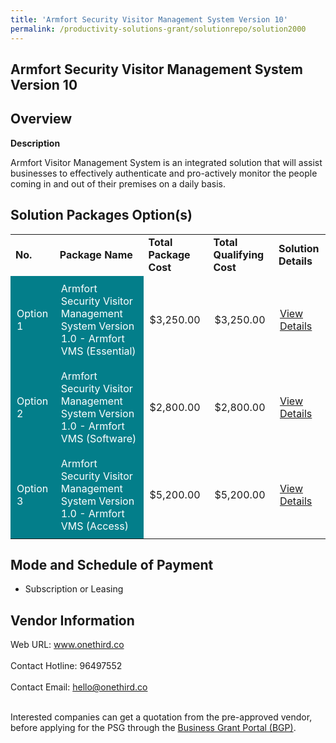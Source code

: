 ```yaml
---
title: 'Armfort Security Visitor Management System Version 10'
permalink: /productivity-solutions-grant/solutionrepo/solution2000
---
```


## Armfort Security Visitor Management System Version 10

## Overview

**Description**

Armfort Visitor Management System is an integrated solution that will assist businesses to effectively authenticate and pro-actively monitor the people coming in and out of their premises on a daily basis.

## Solution Packages Option(s)

<table>
<tr>
<td><b>No.</b></td>
<td><b>Package Name</b></td>
<td><b>Total Package Cost</b></td>
<td><b>Total Qualifying Cost</b></td>
<td><b>Solution Details</b></td>
</tr>
<tr>
<td style='padding: 10px; background-color: #037E8A; color: #FFFFFF;'>Option 1</td>
<td style='padding: 10px; background-color: #037E8A; color: #FFFFFF;'>Armfort Security Visitor Management System Version 1.0 - Armfort VMS (Essential)</td>
<td style='padding: 10px;'>$3,250.00</td>
<td style='padding: 10px;'>$3,250.00</td>
<td style='padding: 10px;'><a href='https://www.gobusiness.gov.sg/images/psg/20200646_Desensitised_Annex_3_Part_1.pdf' target='_blank'>View Details</a></td>
</tr>
<tr>
<td style='padding: 10px; background-color: #037E8A; color: #FFFFFF;'>Option 2</td>
<td style='padding: 10px; background-color: #037E8A; color: #FFFFFF;'>Armfort Security Visitor Management System Version 1.0 - Armfort VMS (Software)</td>
<td style='padding: 10px;'>$2,800.00</td>
<td style='padding: 10px;'>$2,800.00</td>
<td style='padding: 10px;'><a href='https://www.gobusiness.gov.sg/images/psg/20200646_Desensitised_Annex_3_Part_2.pdf' target='_blank'>View Details</a></td>
</tr>
<tr>
<td style='padding: 10px; background-color: #037E8A; color: #FFFFFF;'>Option 3</td>
<td style='padding: 10px; background-color: #037E8A; color: #FFFFFF;'>Armfort Security Visitor Management System Version 1.0 - Armfort VMS (Access)</td>
<td style='padding: 10px;'>$5,200.00</td>
<td style='padding: 10px;'>$5,200.00</td>
<td style='padding: 10px;'><a href='https://www.gobusiness.gov.sg/images/psg/20200646_Desensitised_Annex_3_Part_3.pdf' target='_blank'>View Details</a></td>
</tr>
</table>

## Mode and Schedule of Payment

 - Subscription or Leasing

## Vendor Information

 Web URL: www.onethird.co <br><br>Contact Hotline: 96497552 <br><br>Contact Email: hello@onethird.co <br><br>

Interested companies can get a quotation from the pre-approved vendor, before applying for the PSG through the <a href='https://www.businessgrants.gov.sg/' target='_blank' rel='noopener'>Business Grant Portal (BGP)</a>.

<script src="/jquery/resize-tables.js"></script>

